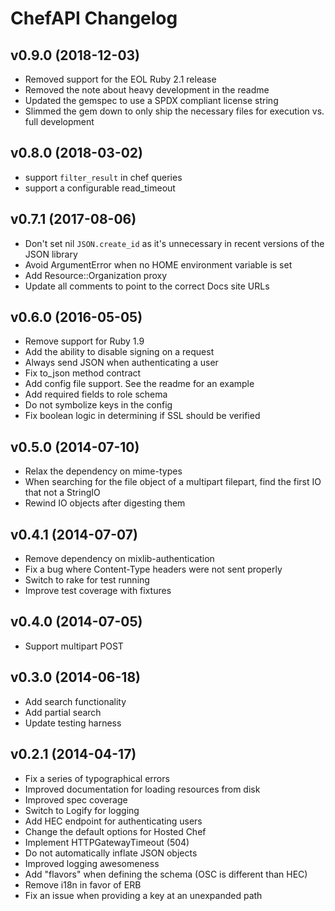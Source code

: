 # ChefAPI Changelog
<!-- latest_release -->
<!-- latest_release -->
<!-- release_rollup -->
<!-- release_rollup -->

<!-- latest_stable_release -->
## v0.9.0 (2018-12-03)

- Removed support for the EOL Ruby 2.1 release
- Removed the note about heavy development in the readme
- Updated the gemspec to use a SPDX compliant license string
- Slimmed the gem down to only ship the necessary files for execution vs. full development
<!-- latest_stable_release -->

## v0.8.0 (2018-03-02)

- support `filter_result` in chef queries
- support a configurable read_timeout

## v0.7.1 (2017-08-06)

- Don't set nil `JSON.create_id` as it's unnecessary in recent versions
  of the JSON library
- Avoid ArgumentError when no HOME environment variable is set
- Add Resource::Organization proxy
- Update all comments to point to the correct Docs site URLs

## v0.6.0 (2016-05-05)

- Remove support for Ruby 1.9
- Add the ability to disable signing on a request
- Always send JSON when authenticating a user
- Fix to_json method contract
- Add config file support. See the readme for an example
- Add required fields to role schema
- Do not symbolize keys in the config
- Fix boolean logic in determining if SSL should be verified

## v0.5.0 (2014-07-10)

- Relax the dependency on mime-types
- When searching for the file object of a multipart filepart, find the first IO that not a StringIO
- Rewind IO objects after digesting them

## v0.4.1 (2014-07-07)

- Remove dependency on mixlib-authentication
- Fix a bug where Content-Type headers were not sent properly
- Switch to rake for test running
- Improve test coverage with fixtures

## v0.4.0 (2014-07-05)

- Support multipart POST

## v0.3.0 (2014-06-18)

- Add search functionality
- Add partial search
- Update testing harness

## v0.2.1 (2014-04-17)

- Fix a series of typographical errors
- Improved documentation for loading resources from disk
- Improved spec coverage
- Switch to Logify for logging
- Add HEC endpoint for authenticating users
- Change the default options for Hosted Chef
- Implement HTTPGatewayTimeout (504)
- Do not automatically inflate JSON objects
- Improved logging awesomeness
- Add "flavors" when defining the schema (OSC is different than HEC)
- Remove i18n in favor of ERB
- Fix an issue when providing a key at an unexpanded path
